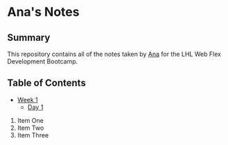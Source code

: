 # Ana's Notes
## Summary 

This repository contains all of the notes taken by [Ana](https://github.com/AnaBykova) for the LHL Web Flex Development Bootcamp.

## Table of Contents
* [Week 1](https://github.com/AnaBykova/lighthouse-web-notes/tree/main/Week_1)
  * [Day 1](https://github.com/AnaBykova/lighthouse-web-notes/tree/main/Week_1/Day_1)
1. Item One 
2. Item Two
3. Item Three